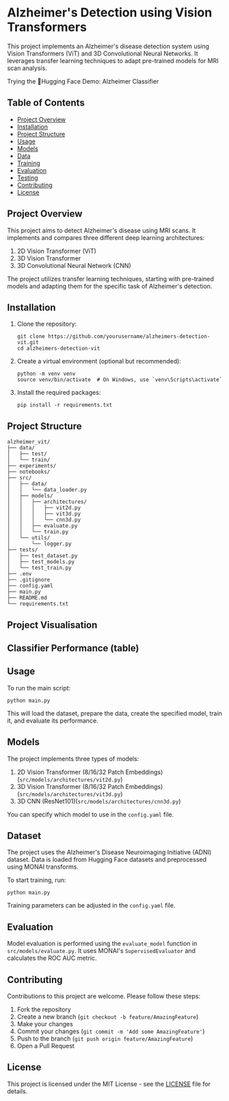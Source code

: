 # Alzheimer's Detection using Vision Transformers

This project implements an Alzheimer's disease detection system using Vision Transformers (ViT) and 3D Convolutional Neural Networks. It leverages transfer learning techniques to adapt pre-trained models for MRI scan analysis.

Trying the 🤗Hugging Face Demo: Alzheimer Classifier

## Table of Contents
- [Project Overview](#project-overview)
- [Installation](#installation)
- [Project Structure](#project-structure)
- [Usage](#usage)
- [Models](#models)
- [Data](#data)
- [Training](#training)
- [Evaluation](#evaluation)
- [Testing](#testing)
- [Contributing](#contributing)
- [License](#license)

## Project Overview

This project aims to detect Alzheimer's disease using MRI scans. It implements and compares three different deep learning architectures:
1. 2D Vision Transformer (ViT)
2. 3D Vision Transformer
3. 3D Convolutional Neural Network (CNN)

The project utilizes transfer learning techniques, starting with pre-trained models and adapting them for the specific task of Alzheimer's detection.

## Installation

1. Clone the repository:
   ```
   git clone https://github.com/yourusername/alzheimers-detection-vit.git
   cd alzheimers-detection-vit
   ```

2. Create a virtual environment (optional but recommended):
   ```
   python -m venv venv
   source venv/bin/activate  # On Windows, use `venv\Scripts\activate`
   ```

3. Install the required packages:
   ```
   pip install -r requirements.txt
   ```

## Project Structure

```
alzheimer_vit/
├── data/
│   ├── test/
│   └── train/
├── experiments/
├── notebooks/
├── src/
│   ├── data/
│   │   └── data_loader.py
│   ├── models/
│   │   ├── architectures/
│   │   │   ├── vit2d.py
│   │   │   ├── vit3d.py
│   │   │   └── cnn3d.py
│   │   ├── evaluate.py
│   │   └── train.py
│   └── utils/
│       └── logger.py
├── tests/
│   ├── test_dataset.py
│   ├── test_models.py
│   └── test_train.py
├── .env
├── .gitignore
├── config.yaml
├── main.py
├── README.md
└── requirements.txt
```
## Project Visualisation

## Classifier Performance (table)


## Usage

To run the main script:

```
python main.py
```

This will load the dataset, prepare the data, create the specified model, train it, and evaluate its performance.

## Models

The project implements three types of models:

1. 2D Vision Transformer (8/16/32 Patch Embeddings) (`src/models/architectures/vit2d.py`)
2. 3D Vision Transformer (8/16/32 Patch Embeddings) (`src/models/architectures/vit3d.py`)
3. 3D CNN (ResNet101)(`src/models/architectures/cnn3d.py`)

You can specify which model to use in the `config.yaml` file.

## Dataset

The project uses the Alzheimer's Disease Neuroimaging Initiative (ADNI) dataset. Data is loaded from Hugging Face datasets and preprocessed using MONAI transforms.

To start training, run:

```
python main.py
```

Training parameters can be adjusted in the `config.yaml` file.

## Evaluation

Model evaluation is performed using the `evaluate_model` function in `src/models/evaluate.py`. It uses MONAI's `SupervisedEvaluator` and calculates the ROC AUC metric.

## Contributing

Contributions to this project are welcome. Please follow these steps:

1. Fork the repository
2. Create a new branch (`git checkout -b feature/AmazingFeature`)
3. Make your changes
4. Commit your changes (`git commit -m 'Add some AmazingFeature'`)
5. Push to the branch (`git push origin feature/AmazingFeature`)
6. Open a Pull Request

## License

This project is licensed under the MIT License - see the [LICENSE](LICENSE) file for details.
